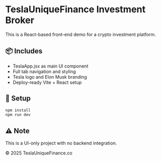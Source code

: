 # TeslaUniqueFinance Investment Broker

This is a React-based front-end demo for a crypto investment platform.

## 📦 Includes
- TeslaApp.jsx as main UI component
- Full tab navigation and styling
- Tesla logo and Elon Musk branding
- Deploy-ready Vite + React setup

## 🚀 Setup
```bash
npm install
npm run dev
```

## ⚠️ Note
This is a UI-only project with no backend integration.

© 2025 TeslaUniqueFinance.co
